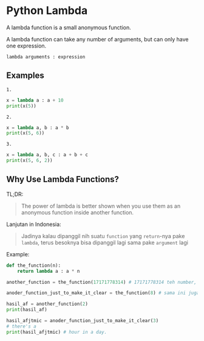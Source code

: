 # Python Lambda

A lambda function is a small anonymous function.

A lambda function can take any number of arguments, but can only have one expression.

`lambda arguments : expression`

## Examples

`1.`

```python
x = lambda a : a + 10
print(x(5))
```

`2.`

```python
x = lambda a, b : a * b
print(x(5, 6))
```

`3.`

```python
x = lambda a, b, c : a + b + c
print(x(5, 6, 2))
```

## Why Use Lambda Functions?

TL;DR:
> The power of lambda is better shown when you use them as an anonymous function inside another function.

Lanjutan in Indonesia:
> Jadinya kalau dipanggil nih suatu `function` yang `return`-nya pake `lambda`, terus besoknya bisa dipanggil lagi sama pake `argument` lagi

Example:

```python
def the_function(n):
    return lambda a : a * n

another_function = the_function(17171778314) # 17171778314 teh number, you can see it.

anoder_function_just_to_make_it_clear = the_function(8) # sama ini juga.

hasil_af = another_function(2)
print(hasil_af)

hasil_afjtmic = anoder_function_just_to_make_it_clear(3)
# there's a
print(hasil_afjtmic) # hour in a day.
```
